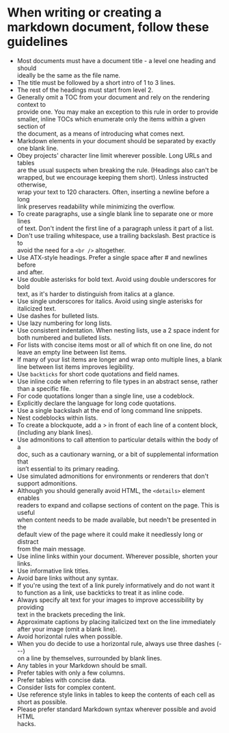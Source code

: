 # When writing or creating a markdown document, follow these guidelines

- Most documents must have a document title - a level one heading and should\
  ideally be the same as the file name.
- The title must be followed by a short intro of 1 to 3 lines.
- The rest of the headings must start from level 2.
- Generally omit a TOC from your document and rely on the rendering context to\
  provide one. You may make an exception to this rule in order to provide\
  smaller, inline TOCs which enumerate only the items within a given section of\
  the document, as a means of introducing what comes next.
- Markdown elements in your document should be separated by exactly one blank line.
- Obey projects' character line limit wherever possible. Long URLs and tables\
  are the usual suspects when breaking the rule. (Headings also can't be\
  wrapped, but we encourage keeping them short). Unless instructed otherwise,\
  wrap your text to 120 characters. Often, inserting a newline before a long\
  link preserves readability while minimizing the overflow.
- To create paragraphs, use a single blank line to separate one or more lines\
  of text. Don't indent the first line of a paragraph unless it part of a list.
- Don't use trailing whitespace, use a trailing backslash. Best practice is to\
  avoid the need for a `<br />` altogether.
- Use ATX-style headings. Prefer a single space after # and newlines before\
  and after.
- Use double asterisks for bold text. Avoid using double underscores for bold\
  text, as it's harder to distinguish from italics at a glance.
- Use single underscores for italics. Avoid using single asterisks for\
  italicized text.
- Use dashes for bulleted lists.
- Use lazy numbering for long lists.
- Use consistent indentation. When nesting lists, use a 2 space indent for\
  both numbered and bulleted lists.
- For lists with concise items most or all of which fit on one line, do not\
  leave an empty line between list items.
- If many of your list items are longer and wrap onto multiple lines, a blank\
  line between list items improves legibility.
- Use `backticks` for short code quotations and field names.
- Use inline code when referring to file types in an abstract sense, rather \
  than a specific file.
- For code quotations longer than a single line, use a codeblock.
- Explicitly declare the language for long code quotations.
- Use a single backslash at the end of long command line snippets.
- Nest codeblocks within lists.
- To create a blockquote, add a > in front of each line of a content block,\
  (including any blank lines).
- Use admonitions to call attention to particular details within the body of a\
  doc, such as a cautionary warning, or a bit of supplemental information that\
  isn’t essential to its primary reading.
- Use simulated admonitions for environments or renderers that don't support admonitions.
- Although you should generally avoid HTML, the `<details>` element enables \
  readers to expand and collapse sections of content on the page. This is useful\
  when content needs to be made available, but needn't be presented in the\
  default view of the page where it could make it needlessly long or distract\
  from the main message.
- Use inline links within your document. Wherever possible, shorten your links.
- Use informative link titles.
- Avoid bare links without any syntax.
- If you're using the text of a link purely informatively and do not want it\
  to function as a link, use backticks to treat it as inline code.
- Always specify alt text for your images to improve accessibility by providing\
  text in the brackets preceding the link.
- Approximate captions by placing italicized text on the line immediately\
  after your image (omit a blank line).
- Avoid horizontal rules when possible.
- When you do decide to use a horizontal rule, always use three dashes (---)\
  on a line by themselves, surrounded by blank lines.
- Any tables in your Markdown should be small.
- Prefer tables with only a few columns.
- Prefer tables with concise data.
- Consider lists for complex content.
- Use reference style links in tables to keep the contents of each cell as\
  short as possible.
- Please prefer standard Markdown syntax wherever possible and avoid HTML\
  hacks.
